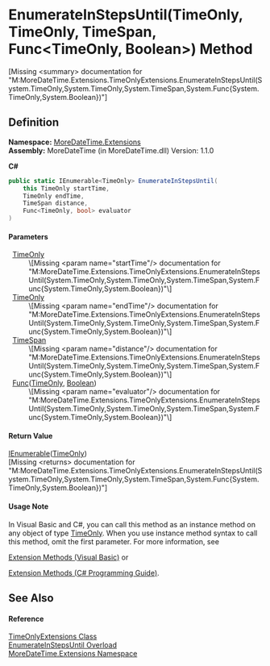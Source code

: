 # EnumerateInStepsUntil(TimeOnly, TimeOnly, TimeSpan, Func&lt;TimeOnly, Boolean&gt;) Method


\[Missing &lt;summary&gt; documentation for "M:MoreDateTime.Extensions.TimeOnlyExtensions.EnumerateInStepsUntil(System.TimeOnly,System.TimeOnly,System.TimeSpan,System.Func{System.TimeOnly,System.Boolean})"\]



## Definition
**Namespace:** <a href="3139ad8c-443b-c9bf-71c7-2dc294c1d234">MoreDateTime.Extensions</a>  
**Assembly:** MoreDateTime (in MoreDateTime.dll) Version: 1.1.0

**C#**
``` C#
public static IEnumerable<TimeOnly> EnumerateInStepsUntil(
	this TimeOnly startTime,
	TimeOnly endTime,
	TimeSpan distance,
	Func<TimeOnly, bool> evaluator
)
```



#### Parameters
<dl><dt>  <a href="https://learn.microsoft.com/dotnet/api/system.timeonly" target="_blank" rel="noopener noreferrer">TimeOnly</a></dt><dd>\[Missing &lt;param name="startTime"/&gt; documentation for "M:MoreDateTime.Extensions.TimeOnlyExtensions.EnumerateInStepsUntil(System.TimeOnly,System.TimeOnly,System.TimeSpan,System.Func{System.TimeOnly,System.Boolean})"\]</dd><dt>  <a href="https://learn.microsoft.com/dotnet/api/system.timeonly" target="_blank" rel="noopener noreferrer">TimeOnly</a></dt><dd>\[Missing &lt;param name="endTime"/&gt; documentation for "M:MoreDateTime.Extensions.TimeOnlyExtensions.EnumerateInStepsUntil(System.TimeOnly,System.TimeOnly,System.TimeSpan,System.Func{System.TimeOnly,System.Boolean})"\]</dd><dt>  <a href="https://learn.microsoft.com/dotnet/api/system.timespan" target="_blank" rel="noopener noreferrer">TimeSpan</a></dt><dd>\[Missing &lt;param name="distance"/&gt; documentation for "M:MoreDateTime.Extensions.TimeOnlyExtensions.EnumerateInStepsUntil(System.TimeOnly,System.TimeOnly,System.TimeSpan,System.Func{System.TimeOnly,System.Boolean})"\]</dd><dt>  <a href="https://learn.microsoft.com/dotnet/api/system.func-2" target="_blank" rel="noopener noreferrer">Func</a>(<a href="https://learn.microsoft.com/dotnet/api/system.timeonly" target="_blank" rel="noopener noreferrer">TimeOnly</a>, <a href="https://learn.microsoft.com/dotnet/api/system.boolean" target="_blank" rel="noopener noreferrer">Boolean</a>)</dt><dd>\[Missing &lt;param name="evaluator"/&gt; documentation for "M:MoreDateTime.Extensions.TimeOnlyExtensions.EnumerateInStepsUntil(System.TimeOnly,System.TimeOnly,System.TimeSpan,System.Func{System.TimeOnly,System.Boolean})"\]</dd></dl>

#### Return Value
<a href="https://learn.microsoft.com/dotnet/api/system.collections.generic.ienumerable-1" target="_blank" rel="noopener noreferrer">IEnumerable</a>(<a href="https://learn.microsoft.com/dotnet/api/system.timeonly" target="_blank" rel="noopener noreferrer">TimeOnly</a>)  
\[Missing &lt;returns&gt; documentation for "M:MoreDateTime.Extensions.TimeOnlyExtensions.EnumerateInStepsUntil(System.TimeOnly,System.TimeOnly,System.TimeSpan,System.Func{System.TimeOnly,System.Boolean})"\]

#### Usage Note
In Visual Basic and C#, you can call this method as an instance method on any object of type <a href="https://learn.microsoft.com/dotnet/api/system.timeonly" target="_blank" rel="noopener noreferrer">TimeOnly</a>. When you use instance method syntax to call this method, omit the first parameter. For more information, see <a href="https://docs.microsoft.com/dotnet/visual-basic/programming-guide/language-features/procedures/extension-methods" target="_blank" rel="noopener noreferrer">

Extension Methods (Visual Basic)</a> or <a href="https://docs.microsoft.com/dotnet/csharp/programming-guide/classes-and-structs/extension-methods" target="_blank" rel="noopener noreferrer">

Extension Methods (C# Programming Guide)</a>.

## See Also


#### Reference
<a href="5a9d0c73-a28f-a204-afc9-9f3828811bec">TimeOnlyExtensions Class</a>  
<a href="eb00322b-28e3-c583-d859-0f3a2e60e4cc">EnumerateInStepsUntil Overload</a>  
<a href="3139ad8c-443b-c9bf-71c7-2dc294c1d234">MoreDateTime.Extensions Namespace</a>  
